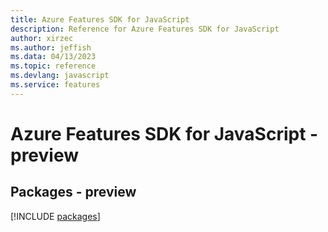 ```yaml
---
title: Azure Features SDK for JavaScript
description: Reference for Azure Features SDK for JavaScript
author: xirzec
ms.author: jeffish
ms.data: 04/13/2023
ms.topic: reference
ms.devlang: javascript
ms.service: features
---
```

# Azure Features SDK for JavaScript - preview
## Packages - preview
[!INCLUDE [packages](features-index.md)]